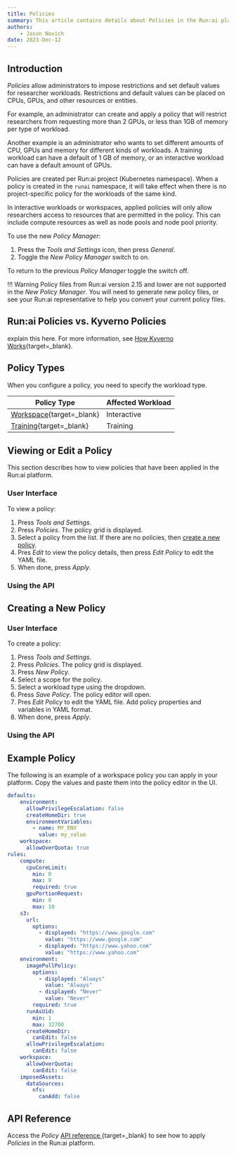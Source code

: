 ```yaml
---
title: Policies
summary: This article contains details about Policies in the Run:ai platform.
authors:
    - Jason Novich
date: 2023-Dec-12
---
```


## Introduction

*Policies* allow administrators to impose restrictions and set default values for researcher workloads. Restrictions and default values can be placed on CPUs, GPUs, and other resources or entities.

For example, an administrator can create and apply a policy that will restrict researchers from requesting more than 2 GPUs, or less than 1GB of memory per type of workload.

Another example is an administrator who wants to set different amounts of CPU, GPUs and memory for different kinds of workloads. A training workload can have a default of 1 GB of memory, or an interactive workload can have a default amount of GPUs.

Policies are created per Run:ai project (Kubernetes namespace). When a policy is created in the `runai` namespace, it will take effect when there is no project-specific policy for the workloads of the same kind.

In interactive workloads or workspaces, applied policies will only allow researchers access to resources that are permitted in the policy. This can include compute resources as well as node pools and node pool priority.

To use the new *Policy Manager*:

1. Press the *Tools and Settings* icon, then press *General*.
2. Toggle the *New Policy Manager* switch to on.

To return to the previous *Policy Manager* toggle the switch off.

!!! Warning
    Policy files from Run:ai version 2.15 and lower are not supported in the *New Policy Manager*. You will need to generate new policy files, or see your Run:ai representative to help you convert your current policy files.

## Run:ai Policies vs. Kyverno Policies

explain this here. For more information, see [How Kyverno Works](https://kyverno.io/docs/introduction/#how-kyverno-works){target=_blank}.

## Policy Types

When you configure a policy, you need to specify the workload type.

| Policy Type | Affected Workload |
| --- |  --- |
| [Workspace](workspaces-policy.md){target=_blank} | Interactive |
| [Training](training-policy.md){target=_blank} | Training |

## Viewing or Edit a Policy

This section describes how to view policies that have been applied in the Run:ai platform.

### User Interface

To view a policy:

1. Press *Tools and Settings*.
2. Press *Policies*. The policy grid is displayed.
3. Select a policy from the list. If there are no policies, then [create a new policy]().
4. Pres *Edit* to view the policy details, then press *Edit Policy* to edit the YAML file.
5. When done, press *Apply*.

### Using the API

## Creating a New Policy

### User Interface

To create a policy:

1. Press *Tools and Settings*.
2. Press *Policies*. The policy grid is displayed.
3. Press *New Policy*.
4. Select a scope for the policy.
5. Select a workload type using the dropdown.
6. Press *Save Policy*. The policy editor will open.
7. Pres *Edit Policy* to edit the YAML file. Add policy properties and variables in YAML format.
8. When done, press *Apply*.

### Using the API

## Example Policy

The following is an example of a workspace policy you can apply in your platform. Copy the values and paste them into the policy editor in the UI.

```YAML
defaults:
    environment:
      allowPrivilegeEscalation: false
      createHomeDir: true
      environmentVariables:
        - name: MY_ENV
          value: my_value
    workspace:
      allowOverQuota: true
rules:
    compute:
      cpuCoreLimit:
        min: 0
        max: 9
        required: true
      gpuPortionRequest:
        min: 0
        max: 10
    s3:
      url:
        options:
          - displayed: "https://www.google.com"
            value: "https://www.google.com"
          - displayed: "https://www.yahoo.com"
            value: "https://www.yahoo.com"
    environment:
      imagePullPolicy:
        options:
          - displayed: "Always"
            value: "Always"
          - displayed: "Never"
            value: "Never"
        required: true
      runAsUid:
        min: 1
        max: 32700
      createHomeDir:
        canEdit: false
      allowPrivilegeEscalation:
        canEdit: false
    workspace:
      allowOverQuota:
        canEdit: false
    imposedAssets:
      dataSources:
        nfs:
          canAdd: false


```

## API Reference

Access the *Policy* [API reference ](./policy-API-page.md){target=_blank} to see how to apply *Policies* in the Run:ai platform.


